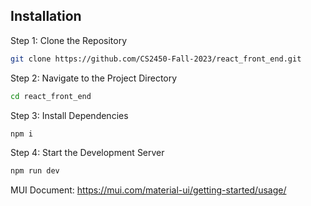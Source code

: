 
## Installation

Step 1: Clone the Repository

```bash
git clone https://github.com/CS2450-Fall-2023/react_front_end.git
```

Step 2: Navigate to the Project Directory
```bash
cd react_front_end
```
Step 3: Install Dependencies
```bash
npm i
```
Step 4: Start the Development Server
```bash
npm run dev
```

MUI Document:
https://mui.com/material-ui/getting-started/usage/
